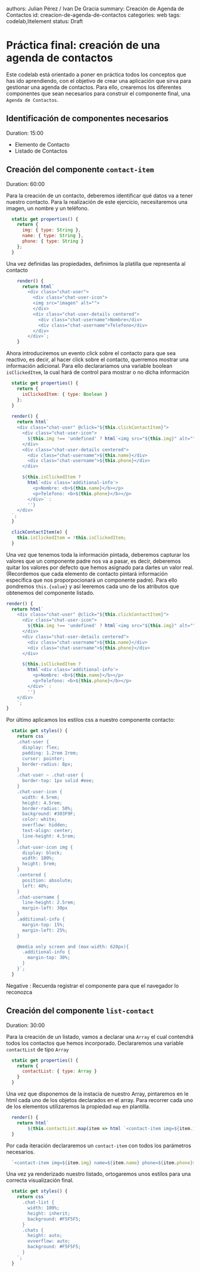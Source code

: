 authors: Julian Pérez / Ivan De Gracia
summary: Creación de Agenda de Contactos
id: creacion-de-agenda-de-contactos
categories: web
tags: codelab,litelement
status: Draft

# Práctica final: creación de una agenda de contactos

Este codelab está orientado a poner en práctica todos los conceptos que has ido aprendiendo, con el objetivo de crear una aplicación que sirva para gestionar una agenda de contactos.
Para ello, crearemos los diferentes componentes que sean necesarios para construir el componente final, una `Agenda de Contactos`.

## Identificación de componentes necesarios
Duration: 15:00

* Elemento de Contacto
* Listado de Contactos

## Creación del componente `contact-item`
Duration: 60:00

Para la creación de un contacto, deberemos identificar qué datos va a tener nuestro contacto. Para la realización de este ejercicio, necesitaremos una imagen, un nombre y un teléfono.

```javascript
  static get properties() {
    return {
      img: { type: String },
      name: { type: String },
      phone: { type: String }
    };
  }
```

Una vez definidas las propiedades, definimos la platilla que representa al contacto

```javascript
    render() {
      return html`
        <div class="chat-user">
          <div class="chat-user-icon">
          <img src="imagen" alt="">
          </div>
          <div class="chat-user-details centered">
            <div class="chat-username">Nombre</div>
            <div class="chat-username">Telefono</div>
          </div>
        </div>`;
    }
```

Ahora introduciremos un evento click sobre el contacto para que sea reactivo, es decir, al hacer click sobre el contacto, querremos mostrar una información adicional. Para ello declarariamos una variable boolean `isClickedItem`, la cual hará de control para mostrar o no dicha información

```javascript
  static get properties() {
    return {
      isClickedItem: { type: Boolean }
    };
  }
  
  render() {
    return html`
    <div class="chat-user" @click="${this.clickContactItem}">
      <div class="chat-user-icon">
        ${this.img !== 'undefined' ? html`<img src="${this.img}" alt="">` : html`${this.formatName(this.name)}`}
      </div>
      <div class="chat-user-details centered">
        <div class="chat-username">${this.name}</div>
        <div class="chat-username">${this.phone}</div>
      </div>

      ${this.isClickedItem ?
        html`<div class='additional-info'>
          <p>Nombre: <b>${this.name}</b></p>
          <p>Telefono: <b>${this.phone}</b></p>
        </div>` :
        ''}
    </div>
  `;
  }

  clickContactItem(e) {
    this.isClickedItem = !this.isClickedItem;
  }
```

Una vez que tenemos toda la información pintada, deberemos capturar los valores que un componente padre nos va a pasar, es decir, deberemos quitar los valores por defecto que hemos asignado para darles un valor real. (Recordemos que cada elemento de contacto pintará información específica que nos proporpocionará un componente padre). Para ello pondremos `this.{value}` y así leeremos cada uno de los atributos que obtenemos del componente listado.

```javascript
render() {
  return html`
    <div class="chat-user" @click="${this.clickContactItem}">
      <div class="chat-user-icon">
        ${this.img !== 'undefined' ? html`<img src="${this.img}" alt="">` : html`${this.formatName(this.name)}`}
      </div>
      <div class="chat-user-details centered">
        <div class="chat-username">${this.name}</div>
        <div class="chat-username">${this.phone}</div>
      </div>

      ${this.isClickedItem ?
        html`<div class='additional-info'>
          <p>Nombre: <b>${this.name}</b></p>
          <p>Telefono: <b>${this.phone}</b></p>
        </div>` :
        ''}
    </div>
    `;
}
```

Por último aplicamos los estilos css a nuestro componente contacto:

```javascript
  static get styles() {
    return css`
    .chat-user {
      display: flex;
      padding: 1.2rem 2rem;
      cursor: pointer;
      border-radius: 8px;
    }
    .chat-user ~ .chat-user {
      border-top: 1px solid #eee;
    }
    .chat-user-icon {
      width: 4.5rem;
      height: 4.5rem;
      border-radius: 50%;
      background: #303F9F;
      color: white;
      overflow: hidden;
      text-align: center;
      line-height: 4.5rem;
    }
    .chat-user-icon img {
      display: block;
      width: 100%;
      height: 5rem;
    } 
    .centered {
      position: absolute;
      left: 40%;
    }
    .chat-username {
      line-height: 2.5rem;
      margin-left: 30px
    }
    .additional-info {
      margin-top: 15%;
      margin-left: 25%;
    }

    @media only screen and (max-width: 620px){
      .additional-info {
        margin-top: 30%;
      }
    }`;
  }
```

Negative
: Recuerda registrar el componente para que el navegador lo reconozca

## Creación del componente `list-contact`
Duration: 30:00

Para la creación de un listado, vamos a declarar una `Array` el cual contendrá todos los contactos que hemos incorporado. Declararemos una variable `contactList` de tipo `Array`

```javascript
  static get properties() {
    return {
      contactList: { type: Array }
    }
  }
```

Una vez que disponemos de la instacia de nuestro Array, pintaremos en le html cada uno de los objetos declarados en el array.
Para recorrer cada uno de los elementos utilizaremos la propiedad `map` en plantilla.

```javascript
  render() {
    return html`
        ${this.contactList.map(item => html `<contact-item img=${item.img} name=${item.name} phone=${item.phone}></contact-item>`)}`;
  }
```

Por cada iteración declararemos un `contact-item` con todos los parámetros necesarios.

```javascript
  `<contact-item img=${item.img} name=${item.name} phone=${item.phone}></contact-item>`)}
```

Una vez ya renderizado nuestro listado, ortogaremos unos estilos para una correcta visualización final.

```javascript
  static get styles() {
    return css`
      .chat-list {
        width: 100%;
        height: inherit;
        background: #F5F5F5;
      }
      .chats {
        height: auto;
        ovverflow: auto;
        background: #F5F5F5;
      }
    `;
  }
```
